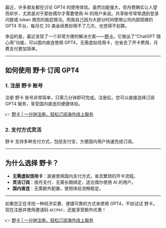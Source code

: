 最近，许多朋友都在讨论 GPT4 的使用体验。虽然功能强大，但月费确实让人望而却步，尤其是对于那些偶尔才需要使用 AI 的用户来说。共享账号常常遇到登录问题或 token 用完的尴尬情况。而我自己因为大部分时间使用公司内部搭建的 GPT4 平台，每月花 20 美金续费却用不了几次，也觉得不划算。

幸运的是，最近发现了一个非常方便的解决方案——[野卡](https://bit.ly/bewildcard)。它推出了“ChatGPT 随心用”功能，可以国内直连使用 GPT4，无需虚拟信用卡，也省去了开卡费用，月费支付更加简单。

---

## 如何使用 野卡 订阅 GPT4

### 1. 注册 野卡 账号

注册 野卡 账号非常简单，只需几分钟即可完成。注册后，您可以直接选择订阅 GPT4 服务，享受国内直连的便捷体验。

👉 [野卡 | 一分钟注册，轻松订阅海外线上服务](https://bit.ly/bewildcard)

### 2. 支付方式灵活

野卡 支持多种支付方式，包括支付宝，方便国内用户快速完成订阅。

---

## 为什么选择 野卡？

- **无需虚拟信用卡**：直接使用国内支付方式，省去繁琐的开卡流程。
- **灵活订阅**：按月支付，无需长期绑定，适合偶尔使用 AI 的用户。
- **国内直连**：无需额外配置，使用体验流畅稳定。

---

如果您正在寻找一种经济实惠、便捷可靠的方式来使用 GPT4，不妨试试 野卡。现在注册并使用邀请码 `ACCPAY`，还能享受额外优惠！

👉 [野卡 | 一分钟注册，轻松订阅海外线上服务](https://bit.ly/bewildcard)